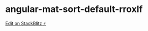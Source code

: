 # angular-mat-sort-default-rroxlf

[Edit on StackBlitz ⚡️](https://stackblitz.com/edit/angular-mat-sort-default-rroxlf)